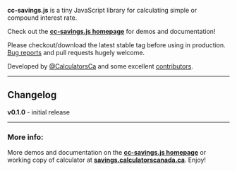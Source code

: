 **cc-savings.js** is a tiny JavaScript library for calculating simple or compound interest rate. 

Check out the **[cc-savings.js homepage](http://calculatorscanada.github.io/savings.js/)** for demos and documentation!

Please checkout/download the latest stable tag before using in production. [Bug reports](https://github.com/CalculatorsCanada/savings.js/issues) and pull requests hugely welcome.

Developed by [@CalculatorsCa](https://twitter.com/CalculatorsCa) and some excellent [contributors](https://github.com/CalculatorsCanada/savings.js/contributors).

---

## Changelog

**v0.1.0** - initial release

---

### More info:

More demos and documentation on the **[cc-savings.js homepage](http://calculatorscanada.github.io/savings.js/)** or working copy of calculator at **[savings.calculatorscanada.ca](http://savings.calculatorscanada.ca)**. Enjoy!
